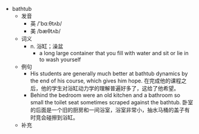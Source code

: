 - bathtub
  - 发音
    - 英 /'bɑːθtʌb/
    - 美 /bæθtʌb/
  - 词义
    - n. 浴缸；澡盆
      - a long large container that you fill with water and sit or lie in to wash yourself
  - 例句
    - His students are generally much better at bathtub dynamics by the end of his course, which gives him hope. 在完成他的课程之后，他的学生对浴缸动力学的理解普遍好多了，这给了他希望。
    - Behind the bedroom were an old kitchen and a bathroom so small the toilet seat sometimes scraped against the bathtub. 卧室的后面是一个旧的厨房和一间浴室，浴室非常小，抽水马桶的盖子有时竞会碰擦到浴缸。
  - 补充